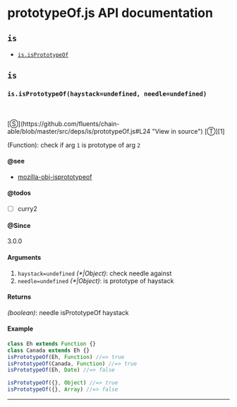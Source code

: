 # prototypeOf.js API documentation

<!-- div class="toc-container" -->

<!-- div -->

## `is`
* <a href="#is-prototype-isPrototypeOf"  data-meta="isPrototypeOf haystack undefined needle undefined"  data-call="isPrototypeOf haystack undefined needle undefined"  data-category="Methods"  data-description="Function check if arg 1 is prototype of arg 2"  data-name="isPrototypeOf"  data-member="is"  data-see="href https developer mozilla org en US docs Web JavaScript Reference Global Objects Object isPrototypeOf label mozilla obj isprototypeof"  data-todos="curry2"  data-all="meta isPrototypeOf haystack undefined needle undefined call isPrototypeOf haystack undefined needle undefined category Methods description Function check if arg 1 is prototype of arg 2 name isPrototypeOf member is see href https developer mozilla org en US docs Web JavaScript Reference Global Objects Object isPrototypeOf label mozilla obj isprototypeof notes todos curry2 n klassProps" >`is.isPrototypeOf`</a>

<!-- /div -->

<!-- /div -->

<!-- div class="doc-container" -->

<!-- div -->

## `is`

<!-- div -->

<h3 id="is-prototype-isPrototypeOf" data-member="is" data-category="Methods" data-name="isPrototypeOf"><code>is.isPrototypeOf(haystack=undefined, needle=undefined)</code></h3>
<br>
<br>
[&#x24C8;](https://github.com/fluents/chain-able/blob/master/src/deps/is/prototypeOf.js#L24 "View in source") [&#x24C9;][1]

(Function): check if arg `1` is prototype of arg `2`


#### @see 

* <a href="https://developer.mozilla.org/en-US/docs/Web/JavaScript/Reference/Global_Objects/Object/isPrototypeOf" >mozilla-obj-isprototypeof</a>

#### @todos 

- [ ] curry2
 

#### @Since
3.0.0

#### Arguments
1. `haystack=undefined` *(&#42;|Object)*: check needle against
2. `needle=undefined` *(&#42;|Object)*: is prototype of haystack

#### Returns
*(boolean)*: needle isPrototypeOf haystack

#### Example
```js
class Eh extends Function {}
class Canada extends Eh {}
isPrototypeOf(Eh, Function) //=> true
isPrototypeOf(Canada, Function) //=> true
isPrototypeOf(Eh, Date) //=> false

isPrototypeOf({}, Object) //=> true
isPrototypeOf({}, Array) //=> false

```
---

<!-- /div -->

<!-- /div -->

<!-- /div -->

 [1]: #is "Jump back to the TOC."
